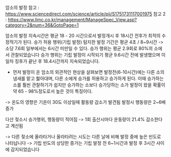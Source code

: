 
암소의 발정
참고 : https://www.sciencedirect.com/science/article/pii/S1751731117001975
참고 2 : https://www.limc.co.kr/management/ManageSpec_View.asp?category=2&num=36&GotoPage=1

암소의 발정 지속시간은 평균 18 - 20 시간으로서 발정개시 후 18시간 전후가 최적의 수정적기가 된다.
승가 허용 행위(기립 발정) 탐지한 발정 기간은 평균 4초 / 8~9시간 -> 소당 7.6회 일부에서는 6시간 미만일 수 있다.
승가 행위는 평균 2.9회로 80%의 소에서 관찰되었습니다
승가 행위는 기립 발정이 시작되기 평균 9.6시간 전에 발생했으며 이 일차 징후가 끝난 후 18.4시간까지 지속되었습니다.

+ 먼저 발정이 온 암소의 외관적인 현상을 살펴보면 발정전(6-10시간)에는 다른 소의 냄새를 맡고 핧아대며, 다른 소에게 승가를 허용하고 승가하게 된다. 이때 승가하는 소를 훨씬 관찰하기가 쉽지만 승가하는 소보다 승가당하는 소가 발정이 왔을 확률이 약 65 - 98%정도로서 높은 것이 특징이다.

-> 온도의 영향은 기온이 30도 이상일때 활동량 감소가 발견됨
발정시 행동량은 2~6배 증가

다산 젖소시 승가행위, 행동량이 적어짐
-> 1회 출산시마다 운동량이 21.4% 감소한다고 계산됨

-> 다른 젖소에 올라타거나 올라타려는 시도는 다른 날에 비해 발정 중에 높은 빈도로 나타납니다
-> 기립 빈도의 상당한 증가는 기립 발정 전 6~1시간과 발정 후 3시간 사이에 감지되었습니다

